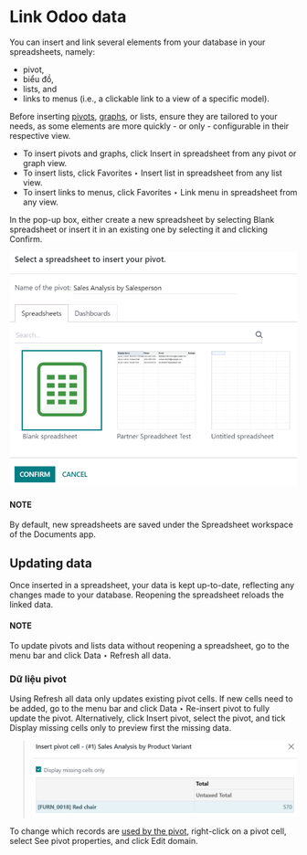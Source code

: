 # Link Odoo data

You can insert and link several elements from your database in your spreadsheets, namely:

- pivot,
- biểu đồ,
- lists, and
- links to menus (i.e., a clickable link to a view of a specific model).

Before inserting [pivots](../../essentials/reporting.md#reporting-views-pivot), [graphs](../../essentials/reporting.md#reporting-views-graph), or
lists, ensure they are tailored to your needs, as some elements are more quickly - or only -
configurable in their respective view.

- To insert pivots and graphs, click Insert in spreadsheet from any pivot or graph view.
- To insert lists, click Favorites ‣ Insert list in spreadsheet from any list
  view.
- To insert links to menus, click Favorites ‣ Link menu in spreadsheet from any
  view.

In the pop-up box, either create a new spreadsheet by selecting Blank spreadsheet or
insert it in an existing one by selecting it and clicking Confirm.

![Inserting a pivot in a spreadsheet](../../../_images/insert-spreadsheet.png)

#### NOTE
By default, new spreadsheets are saved under the Spreadsheet workspace of the
Documents app.

<a id="insert-update"></a>

## Updating data

Once inserted in a spreadsheet, your data is kept up-to-date, reflecting any changes made to your
database. Reopening the spreadsheet reloads the linked data.

#### NOTE
To update pivots and lists data without reopening a spreadsheet, go to the menu bar and click
Data ‣ Refresh all data.

### Dữ liệu pivot

Using Refresh all data only updates existing pivot cells. If new cells need to be added,
go to the menu bar and click Data ‣ Re-insert pivot to fully update the pivot.
Alternatively, click Insert pivot, select the pivot, and tick Display missing
cells only to preview first the missing data.

> ![Displaying missing cells in a pivot](../../../_images/missing-cells.png)

To change which records are [used by the pivot](../../essentials/search.md#search-preconfigured-filters), right-click on
a pivot cell, select See pivot properties, and click Edit domain.
